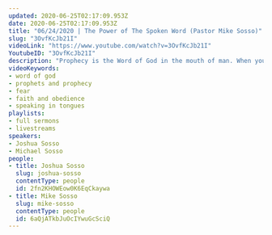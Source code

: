 ```yaml
---
updated: 2020-06-25T02:17:09.953Z
date: 2020-06-25T02:17:09.953Z
title: "06/24/2020 | The Power of The Spoken Word (Pastor Mike Sosso)"
slug: "3OvfKcJb21I"
videoLink: "https://www.youtube.com/watch?v=3OvfKcJb21I"
YoutubeID: "3OvfKcJb21I"
description: "Prophecy is the Word of God in the mouth of man. When you release His Word you are releasing the same power that created the light in the darkness in Genesis 1:1. This sermon was delivered by Pastor Michael Sosso & Pastor Joshua Sosso at Freedom Fellowship Church International on June 24, 2020."
videoKeywords:
- word of god
- prophets and prophecy
- fear
- faith and obedience
- speaking in tongues
playlists:
- full sermons
- livestreams
speakers:
- Joshua Sosso
- Michael Sosso
people:
- title: Joshua Sosso
  slug: joshua-sosso
  contentType: people
  id: 2fn2KHOWEow0K6EqCkaywa
- title: Mike Sosso
  slug: mike-sosso
  contentType: people
  id: 6aQjATkbJuOcIYwuGcSciQ
---
```

